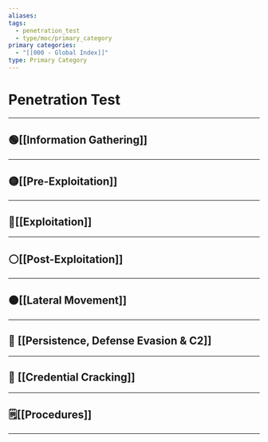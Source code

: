 ```yaml
---
aliases:
tags:
  - penetration_test
  - type/moc/primary_category
primary categories:
  - "[[000 - Global Index]]"
type: Primary Category
---
```

# Penetration Test

***

## 🟢[[Information Gathering]]


***

## 🟡[[Pre-Exploitation]]


***

## 🔴[[Exploitation]]


***

## ⚪[[Post-Exploitation]]


***

## 🟤[[Lateral Movement]]


***

## 🔵 [[Persistence, Defense Evasion & C2]]


***

## 🧬 [[Credential Cracking]]


***

## 🗒️[[Procedures]]


***